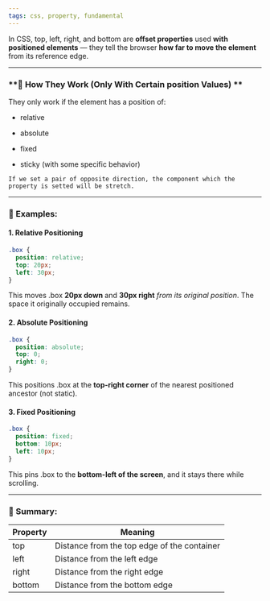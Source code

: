 ```yaml
---
tags: css, property, fundamental
---
```


In CSS, top, left, right, and bottom are **offset properties** used **with positioned elements** — they tell the browser **how far to move the element** from its reference edge.

---

### **📌 How They Work (Only With Certain position Values) **

They only work if the element has a position of:

- relative
    
- absolute
    
- fixed
    
- sticky (with some specific behavior)
    

```ad-note
If we set a pair of opposite direction, the component which the property is setted will be stretch.
```

---

### **📘 Examples:**

#### **1. Relative Positioning**

```css
.box {
  position: relative;
  top: 20px;
  left: 30px;
}
```

This moves .box **20px down** and **30px right** _from its original position_. The space it originally occupied remains.

#### **2. Absolute Positioning**

```css
.box {
  position: absolute;
  top: 0;
  right: 0;
}
```

This positions .box at the **top-right corner** of the nearest positioned ancestor (not static).

#### **3. Fixed Positioning**

```css
.box {
  position: fixed;
  bottom: 10px;
  left: 10px;
}
```

This pins .box to the **bottom-left of the screen**, and it stays there while scrolling.

---

### **🎯 Summary:**

|**Property**|**Meaning**|
|---|---|
|top|Distance from the top edge of the container|
|left|Distance from the left edge|
|right|Distance from the right edge|
|bottom|Distance from the bottom edge|
